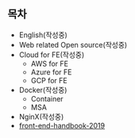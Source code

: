 ## 목차

* English(작성중)
* Web related Open source(작성중)
* Cloud for FE(작성중)
  * AWS for FE
  * Azure for FE
  * GCP for FE
* Docker(작성중)
  * Container
  * MSA
* NginX(작성중)
* [front-end-handbook-2019](https://frontendmasters.com/books/front-end-handbook/2019/)

